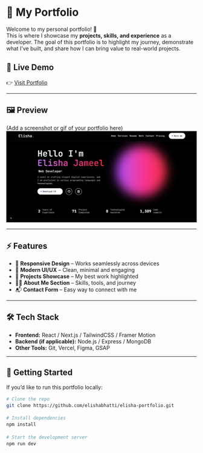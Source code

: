 # 🌟 My Portfolio

Welcome to my personal portfolio! 🚀  
This is where I showcase my **projects, skills, and experience** as a developer. The goal of this portfolio is to highlight my journey, demonstrate what I’ve built, and share how I can bring value to real-world projects.

## 🔗 Live Demo

👉 [Visit Portfolio](https://your-portfolio-link.com)

---

## 🖼️ Preview

(Add a screenshot or gif of your portfolio here)  
![Portfolio Screenshot](./preview.png)

---

## ⚡ Features

- 📱 **Responsive Design** – Works seamlessly across devices
- 🎨 **Modern UI/UX** – Clean, minimal and engaging
- 💼 **Projects Showcase** – My best work highlighted
- 🧑‍💻 **About Me Section** – Skills, tools, and journey
- 📬 **Contact Form** – Easy way to connect with me

---

## 🛠️ Tech Stack

- **Frontend:** React / Next.js / TailwindCSS / Framer Motion
- **Backend (if applicable):** Node.js / Express / MongoDB
- **Other Tools:** Git, Vercel, Figma, GSAP

---

## 🚀 Getting Started

If you’d like to run this portfolio locally:

```bash
# Clone the repo
git clone https://github.com/elishabhatti/elisha-portfolio.git

# Install dependencies
npm install

# Start the development server
npm run dev
```
